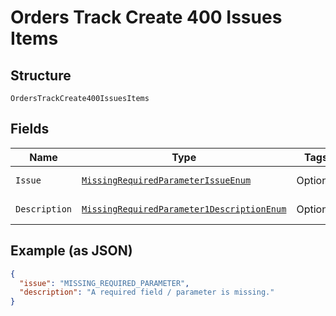 
# Orders Track Create 400 Issues Items

## Structure

`OrdersTrackCreate400IssuesItems`

## Fields

| Name | Type | Tags | Description | Getter | Setter |
|  --- | --- | --- | --- | --- | --- |
| `Issue` | [`MissingRequiredParameterIssueEnum`](../../doc/models/missing-required-parameter-issue-enum.md) | Optional | - | MissingRequiredParameterIssueEnum getIssue() | setIssue(MissingRequiredParameterIssueEnum issue) |
| `Description` | [`MissingRequiredParameter1DescriptionEnum`](../../doc/models/missing-required-parameter-1-description-enum.md) | Optional | - | MissingRequiredParameter1DescriptionEnum getDescription() | setDescription(MissingRequiredParameter1DescriptionEnum description) |

## Example (as JSON)

```json
{
  "issue": "MISSING_REQUIRED_PARAMETER",
  "description": "A required field / parameter is missing."
}
```


